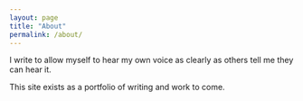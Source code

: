 ```yaml
---
layout: page
title: "About"
permalink: /about/
---
```


I write to allow myself to hear my own voice as clearly as others tell me they can hear it.

This site exists as a portfolio of writing and work to come.